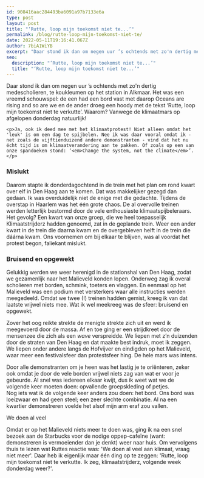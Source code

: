 ```yaml
---
id: 908416aac284493ba6091a97b7133e6a
type: post
layout: post
title: "‘Rutte, loop mijn toekomst niet te...’"
permalink: /blog/rutte-loop-mijn-toekomst-niet-te/
date: 2022-05-11T19:16:41.067Z
author: 7biA1WiYB
excerpt: "Daar stond ik dan om negen uur ’s ochtends met zo'n dertig medescholieren, te koukleumen op het station in Alkmaar. Het was een vreemd schouwspel: de een had een bord vast met daarop Oceans are rising and so are we en de ander droeg een hoody met de tekst ‘Rutte, loop mijn toekomst niet te verkutte’. Waarom? Vanwege de klimaatmars op afgelopen donderdag natuurlijk!  "
seo:
  description: "‘Rutte, loop mijn toekomst niet te...’"
  title: "‘Rutte, loop mijn toekomst niet te...’"
---
```

Daar stond ik dan om negen uur ’s ochtends met zo'n dertig medescholieren, te koukleumen op het station in Alkmaar. Het was een vreemd schouwspel: de een had een bord vast met daarop Oceans are rising and so are we en de ander droeg een hoody met de tekst ‘Rutte, loop mijn toekomst niet te verkutte’. Waarom? Vanwege de klimaatmars op afgelopen donderdag natuurlijk!  

    <p>Ja, ook ik deed mee met het klimaatprotest! Niet alleen omdat het 'leuk' is om een dag te spijbelen. Nee ik was daar vooral omdat ik - net zoals de vijftienduizend andere demonstranten - vind dat het nu écht tijd is om klimaatverandering aan te pakken. Of zoals op een van onze spandoeken stond: ‘<em>Change the system, not the climate</em>’.</p>
<h3>Mislukt</h3>
<p>Daarom stapte ik donderdagochtend in de trein met het plan om rond kwart over elf in Den Haag aan te komen. Dat was makkelijker gezegd dan gedaan. Ik was overduidelijk niet de enige met die gedachte. Tijdens de overstap in Haarlem was het één grote chaos. De al overvolle treinen werden letterlijk bestormd door de vele enthousiaste klimaatspijbeleraars. Het gevolg? Een kwart van onze groep, die we heel toepasselijk Klimaatstrijderz hadden genoemd, zat in de geplande trein. Weer een ander kwart in de trein die daarna kwam en de overgebleven helft in de trein die dáárna kwam. Ons voornemen om bij elkaar te blijven, was al voordat het protest begon, faliekant mislukt.</p>
<h3>Bruisend en opgewekt</h3>
<p>Gelukkig werden we weer herenigd in de stationshal van Den Haag, zodat we gezamenlijk naar het Malieveld konden lopen. Onderweg zag ik overal scholieren met borden, schmink, toeters en vlaggen. En eenmaal op het Malieveld was een podium met versterkers waar alle instructies werden meegedeeld. Omdat we twee (!) treinen hadden gemist, kreeg ik van dat laatste vrijwel niets mee. Wat ik wel meekreeg was de sfeer: bruisend en opgewekt. </p>
<p>Zover het oog reikte strekte de menigte strekte zich uit en werd ik meegevoerd door de massa. Af en toe ging er een strijdkreet door de mensenzee die zich als een <em>wave </em>verspreidde. We liepen met z’n duizenden door de straten van Den Haag en dat maakte best indruk, moet ik zeggen. We liepen onder andere langs de Hofvijver en eindigden op het Malieveld, waar meer een festivalsfeer dan protestsfeer hing. De hele mars was intens.</p>
<p>Door alle demonstranten om je heen was het lastig je te oriënteren, zeker ook omdat je door de vele borden vrijwel niets zag van wat er voor je gebeurde. Al snel was iedereen elkaar kwijt, dus ik weet wat we de volgende keer moeten doen: opvallende groepskleding of petjes.<br>Nog iets wat ik de volgende keer anders zou doen: het bord. Ons bord was loeizwaar en had geen steel; een zeer slechte combinatie. Al na een kwartier demonstreren voelde het alsof mijn arm eraf zou vallen.</p>
<p>We doen al veel</p>
<p>Omdat er op het Malieveld niets meer te doen was, ging ik na een snel bezoek aan de Starbucks voor de nodige oppep-cafeïne (want: demonstreren is vermoeiender dan je denkt) weer naar huis. Om vervolgens thuis te lezen wat Ruttes reactie was: 'We doen al veel aan klimaat, vraag niet meer'. Daar heb ik eigenlijk maar één ding op te zeggen: 'Rutte, loop mijn toekomst niet te verkutte. Ik zeg<u>,</u> klimaatstrijderz, volgende week donderdag weer?'.</p>  
